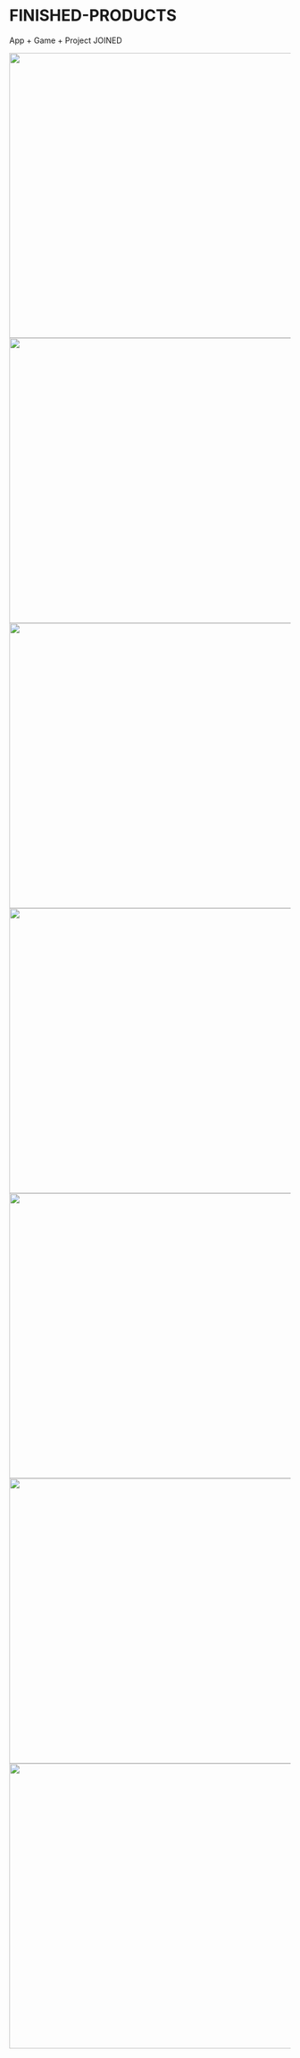 # FINISHED-PRODUCTS
App + Game + Project JOINED

<img width="510" src="https://user-images.githubusercontent.com/46292866/86888907-25c77200-c125-11ea-8900-c0c0cf630ad5.jpg">
<img width="510" src="https://user-images.githubusercontent.com/46292866/86888918-26f89f00-c125-11ea-9924-ec49843dbeac.jpg">
<img width="510" src="https://user-images.githubusercontent.com/46292866/86888919-27913580-c125-11ea-938f-daf140564e59.jpg">
<img width="510" src="https://user-images.githubusercontent.com/46292866/86888921-2829cc00-c125-11ea-8680-932a20343070.jpg">
<img width="510" src="https://user-images.githubusercontent.com/46292866/86888925-28c26280-c125-11ea-881f-f96eedd1e08c.jpg">
<img width="510" src="https://user-images.githubusercontent.com/46292866/86888927-295af900-c125-11ea-9df5-1c1c2fa7d3a2.jpg">
<img width="510" src="https://user-images.githubusercontent.com/46292866/86889704-5fe54380-c126-11ea-9505-105ed2a401ec.png">
